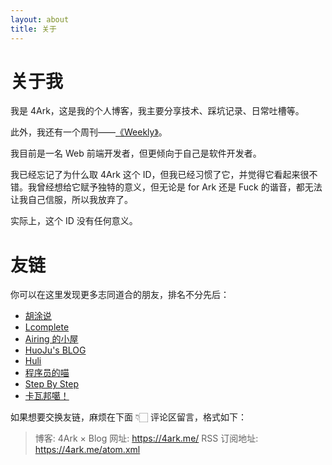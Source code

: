 ```yaml
---
layout: about
title: 关于
---
```


# 关于我

我是 4Ark，这是我的个人博客，我主要分享技术、踩坑记录、日常吐槽等。

此外，我还有一个周刊——[《Weekly》](/weekly)。

我目前是一名 Web 前端开发者，但更倾向于自己是软件开发者。

我已经忘记了为什么取 4Ark 这个 ID，但我已经习惯了它，并觉得它看起来很不错。我曾经想给它赋予独特的意义，但无论是 for Ark 还是 Fuck 的谐音，都无法让我自己信服，所以我放弃了。

实际上，这个 ID 没有任何意义。

# 友链

你可以在这里发现更多志同道合的朋友，排名不分先后：

- [胡涂说](https://hutusi.com/)
- [Lcomplete](https://codelc.com/)
- [Airing 的小屋](https://me.ursb.me/)
- [HuoJu's BLOG](https://jhuo.ca/)
- [Huli](https://blog.huli.tw/)
- [程序员的喵](https://catcoding.me/)
- [Step By Step](https://step-by-step.tech/)
- [卡瓦邦噶！](https://www.kawabangga.com/)

如果想要交换友链，麻烦在下面 👇🏻 评论区留言，格式如下：
> 博客: 4Ark × Blog
> 网址: https://4ark.me/
> RSS 订阅地址: https://4ark.me/atom.xml

